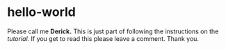 # hello-world
Please call me **Derick.**
This is just part of following the instructions on the _tutorial._
If you get to read this please leave a comment. 
Thank you.
